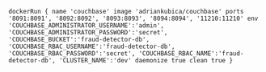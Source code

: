 `dockerRun {
    name 'couchbase'
    image 'adriankubica/couchbase'
    ports '8091:8091', '8092:8092', '8093:8093', '8094:8094', '11210:11210'
    env 'COUCHBASE_ADMINISTRATOR_USERNAME':'admin',
        'COUCHBASE_ADMINISTRATOR_PASSWORD':'secret',
        'COUCHBASE_BUCKET':'fraud-detector-db',
        'COUCHBASE_RBAC_USERNAME':'fraud-detector-db',
        'COUCHBASE_RBAC_PASSWORD':'secret',
        'COUCHBASE_RBAC_NAME':'fraud-detector-db',
        'CLUSTER_NAME':'dev'
    daemonize true
    clean true
}`